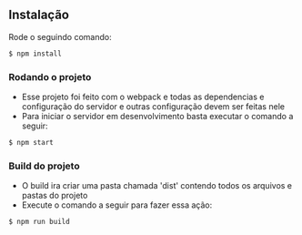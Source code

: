 ## Instalação
Rode o seguindo comando:

```sh
$ npm install
```

### Rodando o projeto
- Esse projeto foi feito com o webpack e todas as dependencias e configuração do servidor e outras configuração devem ser feitas nele
- Para iniciar o servidor em desenvolvimento basta executar o comando a seguir:

```sh
$ npm start
```

### Build do projeto
- O build ira criar uma pasta chamada 'dist' contendo todos os arquivos e pastas do projeto
- Execute o comando a seguir para fazer essa ação:

```sh
$ npm run build
```